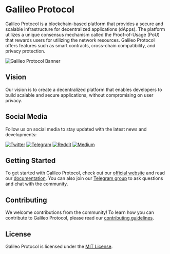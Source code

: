 # Galileo Protocol

Galileo Protocol is a blockchain-based platform that provides a secure and scalable infrastructure for decentralized applications (dApps). The platform utilizes a unique consensus mechanism called the Proof-of-Usage (PoU) that rewards users for utilizing the network resources. Galileo Protocol offers features such as smart contracts, cross-chain compatibility, and privacy protection.

![Galileo Protocol Banner](https://demo.galileoprotocol.io/static/media/galileo.0c691f45.png)

## Vision

Our vision is to create a decentralized platform that enables developers to build scalable and secure applications, without compromising on user privacy.

## Social Media

Follow us on social media to stay updated with the latest news and developments:

[![Twitter](https://img.shields.io/badge/Twitter-%40GalileoProtocol-blue?logo=twitter)](https://twitter.com/GalileoProtocol)
[![Telegram](https://img.shields.io/badge/Telegram-Galileo%20Protocol%20Official%20Group-blue?logo=telegram)](https://t.me/GalileoProtocol)
[![Reddit](https://img.shields.io/badge/Reddit-%2Fr%2FGalileoProtocol-blue?logo=reddit)](https://www.reddit.com/r/GalileoProtocol/)
[![Medium](https://img.shields.io/badge/Medium-%40GalileoProtocol-blue?logo=medium)](https://medium.com/@GalileoProtocol)


## Getting Started

To get started with Galileo Protocol, check out our [official website](https://www.galileoprotocol.io/) and read our [documentation](https://docs.galileoprotocol.io/). You can also join our [Telegram group](https://t.me/GalileoProtocol) to ask questions and chat with the community.

## Contributing

We welcome contributions from the community! To learn how you can contribute to Galileo Protocol, please read our [contributing guidelines](CONTRIBUTING.md).

## License

Galileo Protocol is licensed under the [MIT License](LICENSE).

